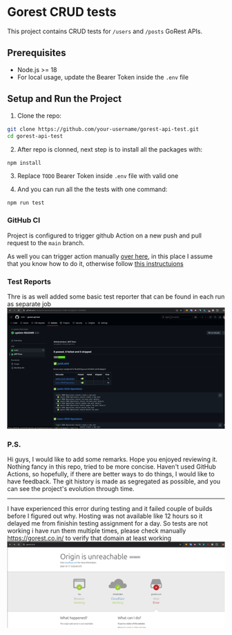 # Gorest CRUD tests

This project contains CRUD tests for `/users` and `/posts` GoRest APIs.

## Prerequisites

- Node.js >= 18
- For local usage, update the Bearer Token inside the `.env` file

## Setup and Run the Project

1. Clone the repo:

```sh
git clone https://github.com/your-username/gorest-api-test.git
cd gorest-api-test
```

2. After repo is clonned, next step is to install all the packages with:

```
npm install
```

3. Replace `TODO` Bearer Token inside `.env` file with valid one

4. And you can run all the the tests with one command:

```
npm run test
```

### GitHub CI

Project is configured to trigger github Action on a new push and pull request to the `main` branch.

As well you can trigger action manually [over here](https://github.com/sirdir/gorest-api-test/actions/workflows/gorest.yml), in this place I assume that you know how to do it, otherwise follow [this instructuions](https://docs.github.com/en/actions/managing-workflow-runs-and-deployments/managing-workflow-runs/manually-running-a-workflow)

### Test Reports
Thre is as well added some basic test reporter that can be found in each run as separate job ![host error image](docs/test-reporter.png)

### P.S.

Hi guys, I would like to add some remarks.
Hope you enjoyed reviewing it. Nothing fancy in this repo, tried to be more concise. Haven't used GitHub Actions, so hopefully, if there are better ways to do things, I would like to have feedback. The git history is made as segregated as possible, and you can see the project's evolution through time.

-----

I have experienced this error during testing and it failed couple of builds before I figured out why. Hosting was not available like 12 hours so it delayed me from finishin testing assignment for a day. So tests are not working i have run them multiple times, please check manually https://gorest.co.in/ to verify that domain at least working
![host error image](docs/host-error.png)